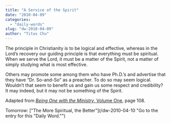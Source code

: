 ```yaml
---
title: "A Service of the Spirit"
date: "2010-04-09"
categories: 
  - "daily-words"
slug: "dw-2010-04-09"
author: "Titus Chu"
---
```


The principle in Christianity is to be logical and effective, whereas in the Lord’s recovery our guiding principle is that everything must be spiritual. When we serve the Lord, it must be a matter of the Spirit, not a matter of simply studying what is most effective.

Others may promote some among them who have Ph.D.’s and advertise that they have “Dr. So-and-So” as a preacher. To do so may seem logical. Wouldn’t that seem to benefit us and gain us some respect and credibility? It may indeed, but it may not be something of the Spirit.

Adapted from [_Being One with the Ministry_, Volume One,](/book-one-with-the-ministry-vol-1/) page 108.

Tomorrow: ["The More Spiritual, the Better"](/dw-2010-04-10 "Go to the entry for this "Daily Word."")
